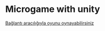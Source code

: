 # Microgame with unity
 [Bağlantı aracılığıyla oyunu oynayabilirsiniz](https://play.unity.com/mg/other/webgl-9n5)
